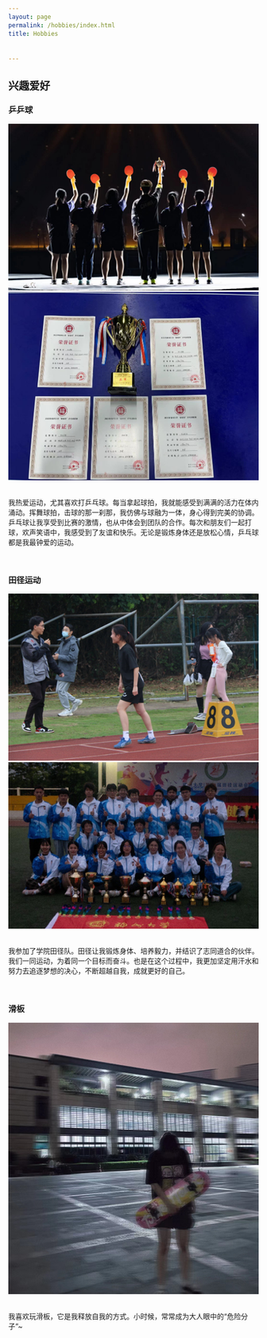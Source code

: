 ```yaml
---
layout: page
permalink: /hobbies/index.html
title: Hobbies


---
```


## 兴趣爱好

### 乒乒球

<div class="third">
<img src="/images/table_tennis1.jpg">
<img src="/images/table_tennis2.jpg">
</div>
<br>

我热爱运动，尤其喜欢打乒乓球。每当拿起球拍，我就能感受到满满的活力在体内涌动。挥舞球拍，击球的那一刹那，我仿佛与球融为一体，身心得到完美的协调。乒乓球让我享受到比赛的激情，也从中体会到团队的合作。每次和朋友们一起打球，欢声笑语中，我感受到了友谊和快乐。无论是锻炼身体还是放松心情，乒乓球都是我最钟爱的运动。

[乒乒球比赛视频]: https://www.bilibili.com/video/BV1Xs4y1M7Fu?p=3&amp;vd_source=bd3fe4791174b1cf1b4560c01950f60a

<br>

### 田径运动

<div class="third">
<img src="/images/运动会1.jpg">
<img src="/images/运动会2.jpg">
</div>
<br>

我参加了学院田径队。田径让我锻炼身体、培养毅力，并结识了志同道合的伙伴。我们一同运动，为着同一个目标而奋斗。也是在这个过程中，我更加坚定用汗水和努力去追逐梦想的决心，不断超越自我，成就更好的自己。

<br>

### 滑板

<div class="third">
<img src="/images/滑板.png">
</div>
<br>

我喜欢玩滑板，它是我释放自我的方式。小时候，常常成为大人眼中的“危险分子”~

